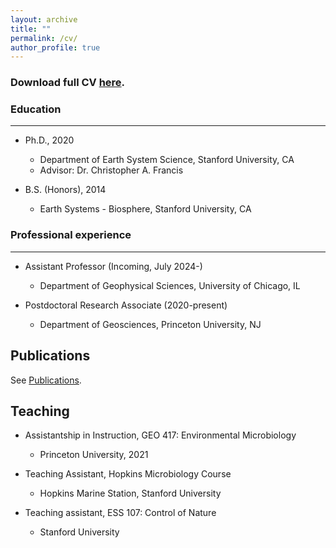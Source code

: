 ```yaml
---
layout: archive
title: ""
permalink: /cv/
author_profile: true
---
```



### Download full CV [here](Linta-Reji.github.io/files/CV_Apr2023_LintaReji.pdf).


### Education
-----

* Ph.D., 2020
  * Department of Earth System Science, Stanford University, CA
  * Advisor: Dr. Christopher A. Francis

* B.S. (Honors), 2014
  * Earth Systems - Biosphere, Stanford University, CA


### Professional experience
-----
* Assistant Professor (Incoming, July 2024-)
  * Department of Geophysical Sciences, University of Chicago, IL

* Postdoctoral Research Associate (2020-present)
  * Department of Geosciences, Princeton University, NJ

Publications
----
See [Publications](https://linta-reji.github.io/publications/).
  
Teaching
----
* Assistantship in Instruction, GEO 417: Environmental Microbiology
  * Princeton University, 2021

* Teaching Assistant, Hopkins Microbiology Course
  * Hopkins Marine Station, Stanford University
 
* Teaching assistant, ESS 107: Control of Nature
  * Stanford University


